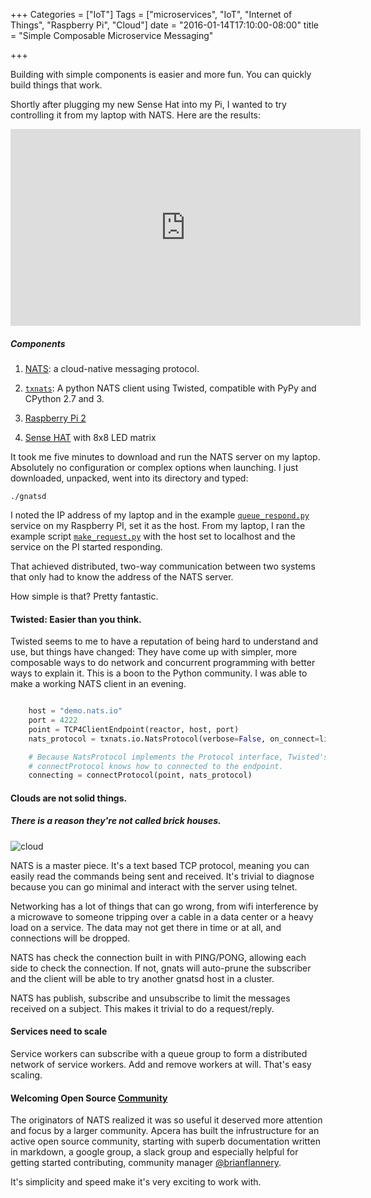 +++
Categories = ["IoT"]
Tags = ["microservices", "IoT", "Internet of Things", "Raspberry Pi", "Cloud"]
date = "2016-01-14T17:10:00-08:00"
title = "Simple Composable Microservice Messaging"

+++

Building with simple components is easier and more fun. You can quickly build
things that work.

Shortly after plugging my new Sense Hat into my Pi, I wanted to try controlling
it from my laptop with NATS. Here are the results:

<iframe width="560" height="315" src="https://www.youtube.com/embed/UJQGDMmctJE" frameborder="0" allowfullscreen></iframe>

##### Components

1. [NATS](http://nats.io/): a cloud-native messaging protocol.

2. [`txnats`](https://github.com/johnwlockwood/txnats): A python NATS client using Twisted, compatible with PyPy and CPython 2.7 and 3.

3. [Raspberry Pi 2](https://www.raspberrypi.org/)

4. [Sense HAT](https://github.com/RPi-Distro/python-sense-hat) with 8x8 LED matrix 


It took me five minutes to download and run the NATS server on my laptop.
Absolutely no configuration or complex options when launching.
I just downloaded, unpacked, went into its directory and typed:

```
./gnatsd
```

I noted the IP address of my laptop and in the example [`queue_respond.py`](https://github.com/johnwlockwood/txnats/blob/master/example/queue_respond.py)
service on my Raspberry PI, set it as the host. 
From my laptop, I ran the example script [`make_request.py`](https://github.com/johnwlockwood/txnats/blob/master/example/make_requests.py)
with the host set to localhost and the service on the PI started responding.

That achieved distributed, two-way communication between two systems that only
had to know the address of the NATS server.

How simple is that? Pretty fantastic.

#### Twisted: Easier than you think.

Twisted seems to me to have a reputation of being hard to understand and use,
but things have changed: They have come up with simpler, more composable ways 
to do network and concurrent programming with better ways to explain it. 
This is a boon to the Python community. I was able to make a working 
NATS client in an evening.

```python

    host = "demo.nats.io"
    port = 4222
    point = TCP4ClientEndpoint(reactor, host, port)
    nats_protocol = txnats.io.NatsProtocol(verbose=False, on_connect=listen)

    # Because NatsProtocol implements the Protocol interface, Twisted's
    # connectProtocol knows how to connected to the endpoint.
    connecting = connectProtocol(point, nats_protocol)

```

#### Clouds are not solid things.
##### There is a reason they're not called brick houses.

![cloud](/storm-clipart-lightening-storm-cloud.png)

NATS is a master piece. It's a text based TCP protocol, meaning
you can easily read the commands being sent and received. It's trivial to 
diagnose because you can go minimal and interact with the server using telnet.

Networking has a lot of things that can go wrong, from wifi interference by 
a microwave to someone tripping over a cable in a data center or a heavy load
on a service. The data may not get there in time or at all, 
and connections will be dropped.

NATS has check the connection built in with PING/PONG, allowing each side
to check the connection. If not, gnats will auto-prune the
subscriber and the client will be able to try another gnatsd host in a cluster.

NATS has publish, subscribe and unsubscribe to limit the messages
received on a subject. This makes it trivial to do a request/reply.

#### Services need to scale

Service workers can subscribe with a queue group to form a distributed 
network of service workers. Add and remove workers at will.
That's easy scaling.

#### Welcoming Open Source [Community](http://nats.io/community/)

The originators of NATS realized it was so useful it deserved more attention
and focus by a larger community. Apcera has built the infrustructure for an
active open source community, starting with superb documentation written in 
markdown, a google group, a slack group and especially helpful for getting
started contributing, community manager [@brianflannery](https://twitter.com/brianflannery).

It's simplicity and speed make it's very exciting to work with.


